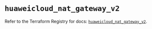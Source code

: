 # `huaweicloud_nat_gateway_v2`

Refer to the Terraform Registry for docs: [`huaweicloud_nat_gateway_v2`](https://registry.terraform.io/providers/huaweicloud/huaweicloud/1.71.1/docs/resources/nat_gateway_v2).
